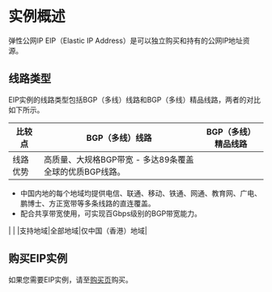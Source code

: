 # 实例概述

弹性公网IP EIP（Elastic IP Address）是可以独立购买和持有的公网IP地址资源。

## 线路类型

EIP实例的线路类型包括BGP（多线）线路和BGP（多线）精品线路，两者的对比如下所示。

|比较点|BGP（多线）线路|BGP（多线）精品线路|
|---|---------|-----------|
|线路优势|高质量、大规格BGP带宽 -   多达89条覆盖全球的优质BGP线路。
-   中国内地的每个地域均提供电信、联通、移动、铁通、网通、教育网、广电、鹏博士、方正宽带等多条线路的直连覆盖。
-   配合共享带宽使用，可实现百Gbps级别的BGP带宽能力。

| |
|支持地域|全部地域|仅中国（香港）地域|

## 购买EIP实例

如果您需要EIP实例，请至[购买页](https://common-buy.aliyun.com/?spm=5176.11182188.0.0.2d64488296hDlq&commodityCode=eip_pre&regionId=cn-hangzhou-dg-a01#%2Fbuy)购买。

